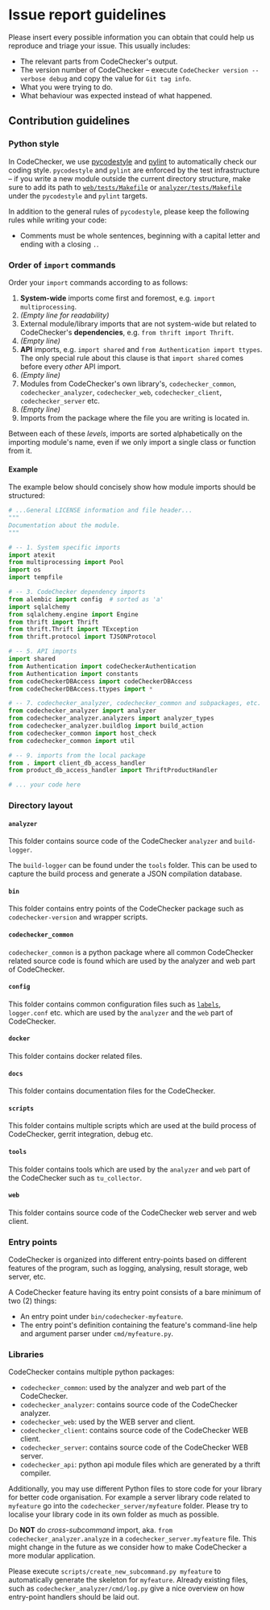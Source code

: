 # Issue report guidelines

Please insert every possible information you can obtain that could help us
reproduce and triage your issue. This usually includes:

 * The relevant parts from CodeChecker's output.
 * The version number of CodeChecker &ndash; execute
   `CodeChecker version --verbose debug` and copy the value for `Git tag info`.
 * What you were trying to do.
 * What behaviour was expected instead of what happened.


## Contribution guidelines

### Python style
In CodeChecker, we use [pycodestyle](https://pypi.python.org/pypi/pycodestyle/)
and [pylint](https://www.pylint.org/) to automatically check our coding style.
`pycodestyle` and `pylint` are enforced by the test infrastructure &ndash;
if you write a new module outside the current directory structure, make sure to
add its path to [`web/tests/Makefile`](`web/tests/Makefile`) or
[`analyzer/tests/Makefile`](analyzer/tests/Makefile) under the `pycodestyle`
and `pylint` targets.

In addition to the general rules of `pycodestyle`, please keep the following
rules while writing your code:

  * Comments must be whole sentences, beginning with a capital letter and
    ending with a closing `.`.

### Order of `import` commands
Order your `import` commands according to as follows:

  1. **System-wide** imports come first and foremost, e.g.
    `import multiprocessing`.
  2. _(Empty line for readability)_
  3. External module/library imports that are not system-wide but related to
     CodeChecker's **dependencies**, e.g. `from thrift import Thrift`.
  4. _(Empty line)_
  5. **API** imports, e.g. `import shared` and `from Authentication import
     ttypes`. The only special rule about this clause is that `import shared`
     comes before every _other_ API import.
  6. _(Empty line)_
  7. Modules from CodeChecker's own library's, `codechecker_common`,
  `codechecker_analyzer`, `codechecker_web`, `codechecker_client`,
  `codechecker_server` etc.
  8. _(Empty line)_
  9. Imports from the package where the file you are writing is located in.

Between each of these _levels_, imports are sorted alphabetically on the
importing module's name, even if we only import a single class or function from
it.

#### Example
The example below should concisely show how module imports should be
structured:

```py
# ...General LICENSE information and file header...
"""
Documentation about the module.
"""

# -- 1. System specific imports
import atexit
from multiprocessing import Pool
import os
import tempfile

# -- 3. CodeChecker dependency imports
from alembic import config  # sorted as 'a'
import sqlalchemy
from sqlalchemy.engine import Engine
from thrift import Thrift
from thrift.Thrift import TException
from thrift.protocol import TJSONProtocol

# -- 5. API imports
import shared
from Authentication import codeCheckerAuthentication
from Authentication import constants
from codeCheckerDBAccess import codeCheckerDBAccess
from codeCheckerDBAccess.ttypes import *

# -- 7. codechecker_analyzer, codechecker_common and subpackages, etc.
from codechecker_analyzer import analyzer
from codechecker_analyzer.analyzers import analyzer_types
from codechecker_analyzer.buildlog import build_action
from codechecker_common import host_check
from codechecker_common import util

# -- 9. imports from the local package
from . import client_db_access_handler
from product_db_access_handler import ThriftProductHandler

# ... your code here
```

### Directory layout
#### `analyzer`
This folder contains source code of the CodeChecker `analyzer` and
`build-logger`.

The `build-logger` can be found under the `tools` folder. This can be used to
capture the build process and generate a JSON compilation database.

#### `bin`
This folder contains entry points of the CodeChecker package such as
`codechecker-version` and wrapper scripts.

#### `codechecker_common`
`codechecker_common` is a python package where all common CodeChecker related
source code is found which are used by the analyzer and web part of
CodeChecker.

#### `config`
This folder contains common configuration files such as
[`labels`](config/label), `logger.conf` etc. which are used by the
`analyzer` and the `web` part of CodeChecker.

#### `docker`
This folder contains docker related files.

#### `docs`
This folder contains documentation files for the CodeChecker.

#### `scripts`
This folder contains multiple scripts which are used at the build process of
CodeChecker, gerrit integration, debug etc.

#### `tools`
This folder contains tools which are used by the `analyzer` and `web` part
of the CodeChecker such as `tu_collector`.

#### `web`
This folder contains source code of the CodeChecker web server and web client.

### Entry points
CodeChecker is organized into different entry-points based on different
features of the program, such as logging, analysing, result storage, web
server, etc.

A CodeChecker feature having its entry point consists of a bare minimum of
two (2) things:

 * An entry point under `bin/codechecker-myfeature`.
 * The entry point's definition containing the feature's command-line help and
   argument parser under `cmd/myfeature.py`.

### Libraries
CodeChecker contains multiple python packages:
 * `codechecker_common`: used by the analyzer and web part of the CodeChecker.
 * `codechecker_analyzer`: contains source code of the CodeChecker analyzer.
 * `codechecker_web`: used by the WEB server and client.
 * `codechecker_client`: contains source code of the CodeChecker WEB client.
 * `codechecker_server`: contains source code of the CodeChecker WEB server.
 * `codechecker_api`: python api module files which are generated by a thrift
   compiler.

Additionally, you may use different Python files to store code for your library
for better code organisation. For example a server library code related to
`myfeature` go into the `codechecker_server/myfeature` folder. Please try to
localise your library code in its own folder as much as possible.

Do **NOT** do _cross-subcommand_ import, aka.
`from codechecker_analyzer.analyze` in a `codechecker_server.myfeature` file.
This might change in the future as we consider how to make CodeChecker a more
modular application.

Please execute `scripts/create_new_subcommand.py myfeature` to automatically
generate the skeleton for `myfeature`. Already existing files, such as
`codechecker_analyzer/cmd/log.py` give a nice overview on how entry-point
handlers should be laid out.
